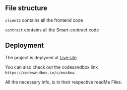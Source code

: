 ## File structure

`client2` contains all the frontend code

`contract` contains all the Smart-contract code

## Deployment

The project is deplyoed at [Live site](https://flipkards.vercel.app/)

You can also check out the codesandbox link `https://codesandbox.io/s/moz4mu`.

All the necessary info, is in their respective readMe Files.
